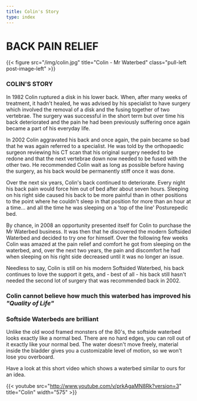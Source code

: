 ```yaml
---
title: Colin's Story
type: index
---
```


# BACK PAIN RELIEF

{{< figure src="/img/colin.jpg" title="Colin - Mr Waterbed" class="pull-left post-image-left" >}}

### COLIN'S STORY

In 1982 Colin ruptured a disk in his lower back. When, after many weeks of treatment, it hadn't healed, he was advised by his specialist to have surgery which involved the removal of a disk and the fusing together of two vertebrae. The surgery was successful in the short term but over time his back deteriorated and the pain he had been previously suffering once again became a part of his everyday life.
      
In 2002 Colin aggravated his back and once again, the pain became so bad that he was again referred to a specialist. He was told by the orthopaedic surgeon reviewing his CT scan that his original surgery needed to be redone and that the next vertebrae down now needed to be fused with the other two. He recommended Colin wait as long as possible before having the surgery, as his back would be permanently stiff once it was done.
      
Over the next six years, Colin's back continued to deteriorate. Every night his back pain would force him out of bed after about seven hours. Sleeping on his right side caused his back to be more painful than in other positions to the point where he couldn't sleep in that position for more than an hour at a time... and all the time he was sleeping on a 'top of the line' Posturepedic bed.
      
By chance, in 2008 an opportunity presented itself for Colin to purchase the Mr Waterbed business. It was then that he discovered the modern Softsided Waterbed and decided to try one for himself. Over the following few weeks Colin was amazed at the pain relief and comfort he got from sleeping on the waterbed, and, over the next two years, the pain and discomfort he had when sleeping on his right side decreased until it was no longer an issue.

Needless to say, Colin is still on his modern Softsided Waterbed, his back continues to love the support it gets, and - best of all - his back still hasn't needed the second lot of surgery that was recommended back in 2002.

### Colin cannot believe how much this waterbed has improved his *"Quality of Life"*

### Softside Waterbeds are brilliant

Unlike the old wood framed monsters of the 80's, the softside waterbed looks exactly like a normal bed.  There are no hard edges, you can roll out of it exactly like your normal bed.  The water doesn't move freely, material inside the bladder gives you a customizable level of motion, so we won't lose you overboard.
      
Have a look at this short video which shows a waterbed similar to ours for an idea.
    
{{< youtube src="http://www.youtube.com/v/prkAgaMN8Rk?version=3" title="Colin" width="575" >}}
